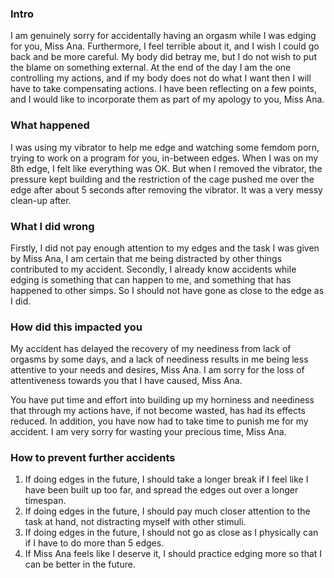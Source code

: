
### Intro
I am genuinely sorry for accidentally having an orgasm while I was edging for you, Miss Ana. Furthermore, I feel terrible about it, and I wish I could go back and be more careful. My body did betray me, but I do not wish to put the blame on something external. At the end of the day I am the one controlling my actions, and if my body does not do what I want then I will have to take compensating actions. I have been reflecting on a few points, and I would like to incorporate them as part of my apology to you, Miss Ana.

### What happened
I was using my vibrator to help me edge and watching some femdom porn, trying to work on a program for you, in-between edges. When I was on my 8th edge, I felt like everything was OK. But when I removed the vibrator, the pressure kept building and the restriction of the cage pushed me over the edge after about 5 seconds after removing the vibrator. It was a very messy clean-up after.

### What I did wrong
Firstly, I did not pay enough attention to my edges and the task I was given by Miss Ana, I am certain that me being distracted by other things contributed to my accident. Secondly, I already know accidents while edging is something that can happen to me, and something that has happened to other simps. So I should not have gone as close to the edge as I did.

### How did this impacted you
My accident has delayed the recovery of my neediness from lack of orgasms by some days, and a lack of neediness results in me being less attentive to your needs and desires, Miss Ana. I am sorry for the loss of attentiveness towards you that I have caused, Miss Ana. 

You have put time and effort into building up my horniness and neediness that through my actions have, if not become wasted, has had its effects reduced. In addition, you have now had to take time to punish me for my accident. I am very sorry for wasting your precious time, Miss Ana. 

### How to prevent further accidents
1. If doing edges in the future, I should take a longer break if I feel like I have been built up too far, and spread the edges out over a longer timespan.
2. If doing edges in the future, I should pay much closer attention to the task at hand, not distracting myself with other stimuli.
3. If doing edges in the future, I should not go as close as I physically can if I have to do more than 5 edges.
4. If Miss Ana feels like I deserve it, I should practice edging more so that I can be better in the future.
